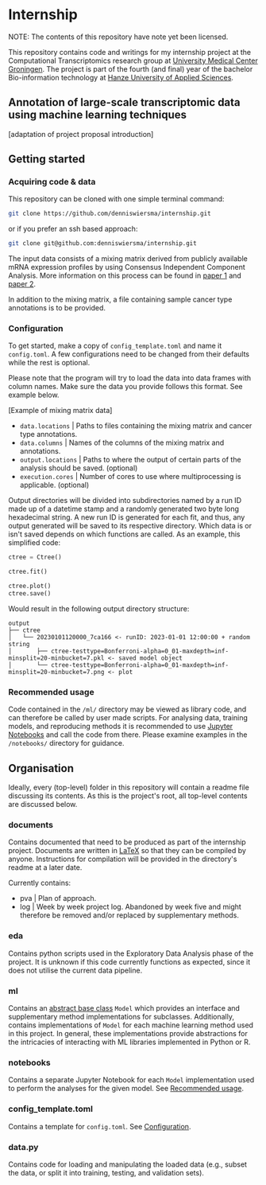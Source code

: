 # Internship
NOTE: The contents of this repository have note yet been licensed.

This repository contains code and writings for my internship project at the Computational Transcriptomics research group at [University Medical Center Groningen](https://umcgresearch.org/).
The project is part of the fourth (and final) year of the bachelor Bio-information technology at [Hanze University of Applied Sciences](https://www.hanze.nl/en).

## Annotation of large-scale transcriptomic data using machine learning techniques

[adaptation of project proposal introduction]

## Getting started

### Acquiring code & data

This repository can be cloned with one simple terminal command:
```bash
git clone https://github.com/denniswiersma/internship.git
```
or if you prefer an ssh based approach:
```bash
git clone git@github.com:denniswiersma/internship.git
```

The input data consists of a mixing matrix derived from publicly available mRNA expression profiles by using Consensus Independent Component Analysis.
More information on this process can be found in [paper 1](https://doi.org/10.1186/s40170-021-00272-7) and [paper 2](https://doi.org/10.1038/s41467-021-21671-w).

In addition to the mixing matrix, a file containing sample cancer type annotations is to be provided.

### Configuration
To get started, make a copy of `config_template.toml` and name it `config.toml`.
A few configurations need to be changed from their defaults while the rest is optional.

Please note that the program will try to load the data into data frames with column names.
Make sure the data you provide follows this format. See example below.

[Example of mixing matrix data]

- `data.locations` | Paths to files containing the mixing matrix and cancer type annotations.
- `data.columns` | Names of the columns of the mixing matrix and annotations.
- `output.locations` | Paths to where the output of certain parts of the analysis should be saved. (optional)
- `execution.cores` | Number of cores to use where multiprocessing is applicable. (optional)

Output directories will be divided into subdirectories named by a run ID made up of a datetime stamp and a randomly generated two byte long hexadecimal string.
A new run ID is generated for each fit, and thus, any output generated will be saved to its respective directory.
Which data is or isn't saved depends on which functions are called. As an example, this simplified code:

```python
ctree = Ctree()

ctree.fit()

ctree.plot()
ctree.save()
```

Would result in the following output directory structure:

```
output
├── ctree
│   └── 20230101120000_7ca166 <- runID: 2023-01-01 12:00:00 + random string
│       ├── ctree-testtype=Bonferroni-alpha=0_01-maxdepth=inf-minsplit=20-minbucket=7.pkl <- saved model object
│       └── ctree-testtype=Bonferroni-alpha=0_01-maxdepth=inf-minsplit=20-minbucket=7.png <- plot
```


### Recommended usage
Code contained in the `/ml/` directory may be viewed as library code, and can therefore be called by user made scripts.
For analysing data, training models, and reproducing methods it is recommended to use [Jupyter Notebooks](https://docs.jupyter.org/en/latest/) and call the code from there.
Please examine examples in the `/notebooks/` directory for guidance.

## Organisation
Ideally, every (top-level) folder in this repository will contain a readme file discussing its contents.
As this is the project's root, all top-level contents are discussed below.

### documents
Contains documented that need to be produced as part of the internship project.
Documents are written in [LaTeX](https://www.latex-project.org/) so that they can be compiled by anyone.
Instructions for compilation will be provided in the directory's readme at a later date.

Currently contains:
- pva | Plan of approach.
- log | Week by week project log. Abandoned by week five and might therefore be removed and/or replaced by supplementary methods.

### eda
Contains python scripts used in the Exploratory Data Analysis phase of the project.
It is unknown if this code currently functions as expected, since it does not utilise the current data pipeline.

### ml
Contains an [abstract base class](https://docs.python.org/3/library/abc.html) `Model` which provides an interface and supplementary method implementations for subclasses.
Additionally, contains implementations of `Model` for each machine learning method used in this project.
In general, these implementations provide abstractions for the intricacies of interacting with ML libraries implemented in Python or R.

### notebooks
Contains a separate Jupyter Notebook for each `Model` implementation used to perform the analyses for the given model.
See [Recommended usage](https://github.com/denniswiersma/internship#recommended-usage).

### config_template.toml
Contains a template for `config.toml`.
See [Configuration](https://github.com/denniswiersma/internship#configuration).

### data.py
Contains code for loading and manipulating the loaded data (e.g., subset the data, or split it into training, testing, and validation sets).
